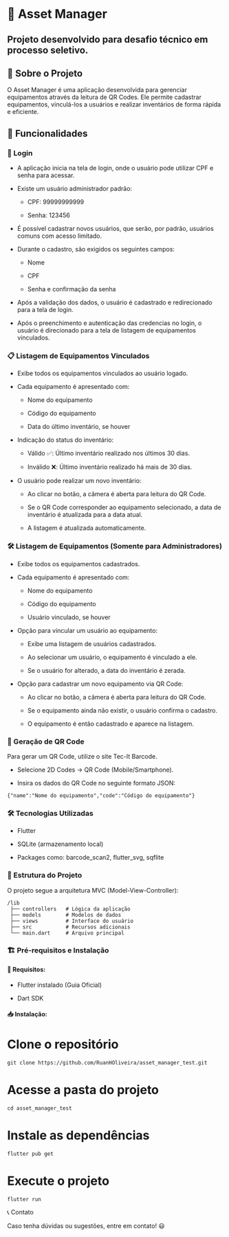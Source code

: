# 📱 Asset Manager

## Projeto desenvolvido para desafio técnico em processo seletivo.

## 📌 Sobre o Projeto

O Asset Manager é uma aplicação desenvolvida para gerenciar equipamentos através da leitura de QR Codes. Ele permite cadastrar equipamentos, vinculá-los a usuários e realizar inventários de forma rápida e eficiente.

## 🚀 Funcionalidades

### 🔑 Login

- A aplicação inicia na tela de login, onde o usuário pode utilizar CPF e senha para acessar.

- Existe um usuário administrador padrão:

  - CPF: 99999999999

  - Senha: 123456

- É possível cadastrar novos usuários, que serão, por padrão, usuários comuns com acesso limitado.

- Durante o cadastro, são exigidos os seguintes campos:

  - Nome

  - CPF

  - Senha e confirmação da senha

- Após a validação dos dados, o usuário é cadastrado e redirecionado para a tela de login.

- Após o preenchimento e autenticação das credencias no login, o usuário é direcionado para a tela de listagem de equipamentos vinculados.

### 📋 Listagem de Equipamentos Vinculados

- Exibe todos os equipamentos vinculados ao usuário logado.

- Cada equipamento é apresentado com:

  - Nome do equipamento

  - Código do equipamento

  - Data do último inventário, se houver

- Indicação do status do inventário:

  - Válido ✅: Último inventário realizado nos últimos 30 dias.

  - Inválido ❌: Último inventário realizado há mais de 30 dias.

- O usuário pode realizar um novo inventário:

  - Ao clicar no botão, a câmera é aberta para leitura do QR Code.

  - Se o QR Code corresponder ao equipamento selecionado, a data de inventário é atualizada para a data atual.

  - A listagem é atualizada automaticamente.

### 🛠️ Listagem de Equipamentos (Somente para Administradores)

- Exibe todos os equipamentos cadastrados.

- Cada equipamento é apresentado com:

  - Nome do equipamento

  - Código do equipamento

  - Usuário vinculado, se houver

- Opção para vincular um usuário ao equipamento:

  - Exibe uma listagem de usuários cadastrados.

  - Ao selecionar um usuário, o equipamento é vinculado a ele.

  - Se o usuário for alterado, a data do inventário é zerada.

- Opção para cadastrar um novo equipamento via QR Code:

  - Ao clicar no botão, a câmera é aberta para leitura do QR Code.

  - Se o equipamento ainda não existir, o usuário confirma o cadastro.

  - O equipamento é então cadastrado e aparece na listagem.

### 🔗 Geração de QR Code

Para gerar um QR Code, utilize o site Tec-It Barcode.

- Selecione 2D Codes -> QR Code (Mobile/Smartphone).

- Insira os dados do QR Code no seguinte formato JSON:
```
{"name":"Nome do equipamento","code":"Código do equipamento"}
```

### 🛠️ Tecnologias Utilizadas

- Flutter

- SQLite (armazenamento local)

- Packages como: barcode_scan2, flutter_svg, sqflite

### 📂 Estrutura do Projeto

O projeto segue a arquitetura MVC (Model-View-Controller):

```
/lib
 ├── controllers   # Lógica da aplicação
 ├── models        # Modelos de dados
 ├── views         # Interface do usuário
 ├── src           # Recursos adicionais
 └── main.dart     # Arquivo principal
```

### 🏗️ Pré-requisitos e Instalação

#### 🔧 Requisitos:

- Flutter instalado (Guia Oficial)

- Dart SDK

#### 📥 Instalação:

# Clone o repositório

```
git clone https://github.com/RuanHOliveira/asset_manager_test.git
```

# Acesse a pasta do projeto
```
cd asset_manager_test
```
# Instale as dependências
```
flutter pub get
```
# Execute o projeto
```
flutter run
```
📞 Contato

Caso tenha dúvidas ou sugestões, entre em contato! 😃

